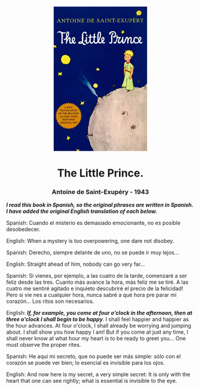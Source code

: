 <p align="center"><img alt="the-little-prince" src="./the-little-prince.png" width="250" /></p> 

<h1 align="center">The Little Prince.</h1>

<h3 align="center">Antoine de Saint-Exupéry - 1943</h3> 

**_I read this book in Spanish, so the original phrases are written in Spanish. I have added the original English translation of each below._**

Spanish: Cuando el misterio es demasiado emocionante, no es posible desobedecer.

English: When a mystery is too overpowering, one dare not disobey.

Spanish: Derecho, siempre delante de uno, no se puede ir muy lejos...

English: Straight ahead of him, nobody can go very far...

Spanish: Si vienes, por ejemplo, a las cuatro de la tarde, comenzaré a ser feliz desde las tres. Cuanto más avance la hora, más feliz me se tiré. A las cuatro me sentiré agitado e inquieto descubriré el precio de la felicidad! Pero si vie nes a cualquier hora, nunca sabré a qué hora pre parar mi corazón... Los ritos son necesarios.

English: **_If, for example, you come at four o'clock in the afternoon, then at three o'clock I shall begin to be happy_**. I shall feel happier and happier as the
hour advances. At four o'clock, I shall already be worrying and jumping about. I shall show you how happy I am! But if you come at just any time, I shall never know at what hour my heart is to be ready to greet you... One must observe the proper rites.

Spanish: He aquí mi secreto, que no puede ser más simple: sólo con el corazón se puede ver bien; lo esencial es invisible para los ojos.

English: And now here is my secret, a very simple secret: It is only with the heart that one can see rightly; what is essential is invisible to the eye.
